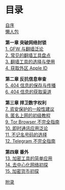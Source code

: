 # 目录

[自序](/zh/book/0-1.md)  
[懒人包](/zh/book/0-2.md)  

**第一章 突破网络封锁**  
[1. GFW 与翻墙泛论](/zh/book/1.md)  
[2. 常见的翻墙工具盘点](/zh/book/2.md)  
[3. 翻墙工具的选择与使用](/zh/book/3.md)  
[4. 获取外区 Apple ID](/zh/book/4.md)  

**第二章 反抗信息审查**  
[5. 404 信息的保存与传播 ](/zh/book/5.md)  
[6. 404 信息的获取渠道](/zh/book/6.md)  

**第三章 捍卫数字权利**  
[7. 资安保护的一般性建议](/zh/book/7.md)  
[8. 匿名上网的初级教程](/zh/book/8.md)  
[9. Tor Browser 不完全指南](/zh/book/9.md)  
[10. 即时通讯应用泛论](/zh/book/10.md)  
[11. 不记名号码的选择](/zh/book/11.md)  
[12. Telegram 不完全指南](/zh/book/12.md)  

**第四章 番外**  
[13. 加密工具的简单应用](/zh/book/13.md)  
[14. 去中心化网络初探](/zh/book/14.md)  
[15. 加密货币初探](/zh/book/15.md) 

[附录](/zh/book/ap.md) 
